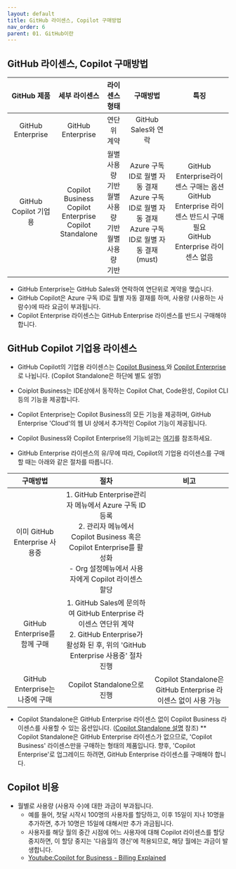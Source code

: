 ```yaml
---
layout: default
title: GitHub 라이센스, Copilot 구매방법
nav_order: 6
parent: 01. GitHub이란
---
```



## GitHub 라이센스, Copilot 구매방법

| GitHub 제품 | 세부 라이센스 | 라이센스 형태 | 구매방법 | 특징
|:---:|:---:|:---:|:---:|:---:|
| GitHub Enterprise | GitHub Enterprise | 연단위 계약 | GitHub Sales와 연락 |
| GitHub Copilot 기업용 | Copilot Business <br> Copilot Enterprise <br> Copilot Standalone | 월별 사용량 기반 <br> 월별 사용량 기반 <br> 월별 사용량 기반  | Azure 구독 ID로 월별 자동 결재  <br> Azure 구독 ID로 월별 자동 결재 <br> Azure 구독 ID로 월별 자동 결재 (must) | GitHub Enterprise라이센스 구매는 옵션 <br> GitHub Enterprise 라이센스 반드시 구매필요 <br> GitHub Enterprise 라이센스 없음 |

- GitHub Enterprise는 GitHub Sales와 연락하여 연단위로 계약을 맺습니다.
- GitHub Copilot은 Azure 구독 ID로 월별 자동 결재를 하며, 사용량 (사용하는 사람수)에 따라 요금이 부과됩니다.
- Copilot Enterprise 라이센스는 GitHub Enterprise 라이센스를 반드시 구매해야 합니다.

## GitHub Copilot 기업용 라이센스

- GitHub Copilot의 기업용 라이센스는 <U>Copilot Business </U> 와 <U>Copilot Enterprise </U> 로 나뉩니다. (Copilot Standalone은 하단에 별도 설명) 

- Coiplot Business는 IDE상에서 동작하는 Copilot Chat, Code완성, Copilot CLI 등의 기능을 제공합니다. 
- Copilot Enterprise는 Copilot Business의 모든 기능을 제공하며, GitHub Enterprise 'Cloud'의 웹 UI 상에서 추가적인 Copilot 기능이 제공됩니다.

- Copilot Business와 Copilot Enterprise의 기능비교는 [여기](../Ch6.Copilot/03.Copilot-license-comparison.md)를 참조하세요.

- GitHub Enterprise 라이센스의 유/무에 따라, Copilot의 기업용 라이센스를 구매할 때는 아래와 같은 절차를 따릅니다.

| 구매방법 | 절차 | 비고 |
|:---:|:---:|:---:|
| 이미 GitHub Enterprise 사용중 | 1. GitHub Enterprise관리자 메뉴에서 Azure 구독 ID등록     <br> 2. 관리자 메뉴에서 Copilot Business 혹은 Copilot Enterprise를 활성화 <br> - Org 설정메뉴에서 사용자에게 Copilot 라이센스 할당 |  |
| GitHub Enterprise를 함께 구매 | 1. GitHub Sales에 문의하여 GitHub Enterprise 라이센스 연단위 계약 <br> 2. GitHub Enterprise가 활성화 된 후, 위의 'GitHub Enterprise 사용중' 절차 진행 |  |
| GitHub Enterprise는 나중에 구매 | Copilot Standalone으로 진행 | Copilot Standalone은 GitHub Enterprise 라이센스 없이 사용 가능 |

- Copilot Standalone은 GitHub Enterprise 라이센스 없이 Copilot Business 라이센스를 사용할 수 있는 옵션입니다. ([Copilot Standalone 설명](../Ch6.Copilot/05.CopilotStandalone.md) 참조) 
  ** Copilot Standalone은 GitHub Enterprise 라이센스가 없으므로, 'Copilot Business' 라이센스만을 구매하는 형태의 제품입니다. 향후, 'Copilot Enterprise'로 업그레이드 하려면, GitHub Enterprise 라이센스를 구매해야 합니다.

## Copilot 비용 

- 월별로 사용량 (사용자 수)에 대한 과금이 부과됩니다.
    - 예를 들어, 첫달 시작시 100명의 사용자를 할당하고, 이후 15일이 지나 10명을 추가하면, 추가 10명은 15일에 대해서만 추가 과금됩니다.
    - 사용자를 해당 월의 중간 시점에 어느 사용자에 대해 Copilot 라이센스를 할당 중지하면, 이 할당 중지는 '다음월의 갱신'에 적용되므로, 해당 월에는 과금이 발생합니다.
    - [Youtube:Copilot for Business - Billing Explained](https://youtu.be/sFpSH8jikSA)
